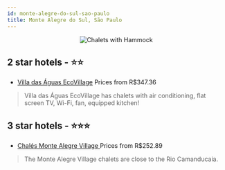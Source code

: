 ```yaml
---
id: monte-alegre-do-sul-sao-paulo
title: Monte Alegre do Sul, São Paulo
---
```


<center><img src="https://static.hotelurbano.com/reservas/prod0/14/14479/5c6413150531c_pousada-villa-das-aguas-ecovillage.jpg" alt="Chalets with Hammock" /></center>


##  2 star hotels - ⭐️⭐️

-    [Villa das Águas EcoVillage](https://us.hurb.com/br/hotels/monte-alegre-do-sul/villa-das-aguas-ecovillage-14479?cmp=18055) Prices from R$347.36
   > Villa das Águas EcoVillage has chalets with air conditioning, flat screen TV, Wi-Fi, fan, equipped kitchen!

##  3 star hotels - ⭐️⭐️⭐️

-    [Chalés Monte Alegre Village ](https://us.hurb.com/br/hotels/monte-alegre-do-sul/chales-monte-alegre-village-10352?cmp=18055) Prices from R$252.89
   > The Monte Alegre Village chalets are close to the Rio Camanducaia.
